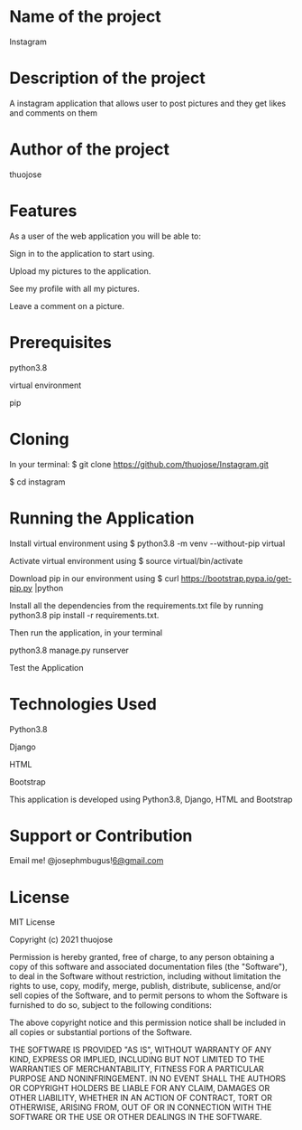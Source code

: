 # Name of the project
Instagram

# Description of the project
A instagram application that allows user to post pictures and they get likes and comments on them

# Author of the project
thuojose

# Features
As a user of the web application you will be able to:

Sign in to the application to start using.

Upload my pictures to the application.

See my profile with all my pictures.

Leave a comment on a picture.


# Prerequisites
python3.8

virtual environment

pip

# Cloning
In your terminal:
$ git clone https://github.com/thuojose/Instagram.git

$ cd instagram

# Running the Application
Install virtual environment using $ python3.8 -m venv --without-pip virtual

Activate virtual environment using $ source virtual/bin/activate

Download pip in our environment using $ curl https://bootstrap.pypa.io/get-pip.py |python

Install all the dependencies from the requirements.txt file by running python3.8 pip install -r requirements.txt.

Then run the application, in your terminal

python3.8 manage.py runserver

Test the Application

# Technologies Used
Python3.8

Django

HTML

Bootstrap

This application is developed using Python3.8, Django, HTML and Bootstrap

# Support or Contribution
Email me! @josephmbugus!6@gmail.com

# License
MIT License

Copyright (c) 2021 thuojose

Permission is hereby granted, free of charge, to any person obtaining a copy of this software and associated documentation files (the "Software"), to deal in the Software without restriction, including without limitation the rights to use, copy, modify, merge, publish, distribute, sublicense, and/or sell copies of the Software, and to permit persons to whom the Software is furnished to do so, subject to the following conditions:

The above copyright notice and this permission notice shall be included in all copies or substantial portions of the Software.

THE SOFTWARE IS PROVIDED "AS IS", WITHOUT WARRANTY OF ANY KIND, EXPRESS OR IMPLIED, INCLUDING BUT NOT LIMITED TO THE WARRANTIES OF MERCHANTABILITY, FITNESS FOR A PARTICULAR PURPOSE AND NONINFRINGEMENT. IN NO EVENT SHALL THE AUTHORS OR COPYRIGHT HOLDERS BE LIABLE FOR ANY CLAIM, DAMAGES OR OTHER LIABILITY, WHETHER IN AN ACTION OF CONTRACT, TORT OR OTHERWISE, ARISING FROM, OUT OF OR IN CONNECTION WITH THE SOFTWARE OR THE USE OR OTHER DEALINGS IN THE SOFTWARE.
